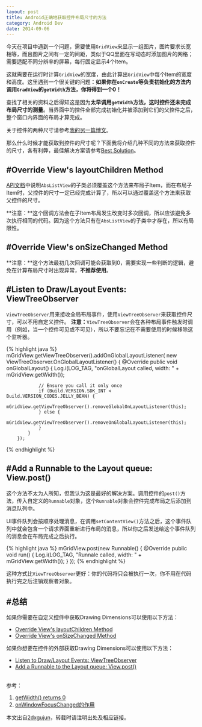 ```yaml
---
layout: post
title: Android正确地获取控件布局尺寸的方法
category: Android Dev
date: 2014-09-06
---
```


今天在项目中遇到一个问题，需要使用`GridView`来显示一组图片，图片要求长宽相等，而且图片之间有一定的间距，类似于QQ里面在写动态时添加图片的网格；需要适配不同分辨率的屏幕，每行固定显示4个Item。

这就需要在运行时计算`GridView`的宽度，由此计算出`GridView`中每个Item的宽度和高度。这里遇到一个很关键的问题：**如果你在`onCreate`等负责初始化的方法内调用`GradView`的`getWidth`方法，你将得到一个0！**

查找了相关的资料之后得知这是因为**太早调用`getWidth`方法，这时控件还未完成布局尺寸的测量**。当界面中的控件全部完成初始化并被添加到它们的父控件之后，整个窗口内界面的布局才算完成。

关于控件的两种尺寸请参考[我的另一篇博文](http://2dxgujun.github.io/09-08-2014/Difference-between-Measured-Dimensions-and-Drawing-Dimensions.html)。

那么什么时候才能获取到控件的尺寸呢？下面我将介绍几种不同的方法来获取控件的尺寸，各有利弊，最佳解决方案请参考[Best Solution](#solution_4)。

<a id="solution_1"></a>
#Override View's layoutChildren Method
---
[API文档](https://developer.android.com/reference/android/widget/AbsListView.html#layoutChildren())中说明`AbsListView`的子类必须覆盖这个方法来布局子Item，而在布局子Item时，父控件的尺寸一定已经完成计算了，所以可以通过覆盖这个方法来获取父控件的尺寸。

**注意：**这个回调方法会在子Item布局发生改变时多次回调，所以应该避免多次执行相同的代码。因为这个方法只有在`AbsListView`的子类中才存在，所以有局限性。

<a id="solution_2"></a>
#Override View's onSizeChanged Method
---
**注意：**这个方法最初几次回调可能会获取到0，需要实现一些判断的逻辑，避免在计算布局尺寸时出现异常，**不推荐使用**。

<a id="solution_3"></a>
#Listen to Draw/Layout Events: ViewTreeObserver
---
`ViewTreeObserver`用来接收全局布局事件，使用`ViewTreeObserver`来获取控件尺寸，可以不用自定义控件。
**注意：**`ViewTreeObserver`会在各种布局事件触发时调用（例如，当一个控件可见或不可见），所以不要忘记在不需要使用的时候移除这个监听器。

{% highlight java %}
mGridView.getViewTreeObserver().addOnGlobalLayoutListener(
		new ViewTreeObserver.OnGlobalLayoutListener() {
			@Override
			public void onGlobalLayout() {
				Log.i(LOG_TAG, "onGlobalLayout called, width: "
						+ mGridView.getWidth());

                // Ensure you call it only once
				if (Build.VERSION.SDK_INT < Build.VERSION_CODES.JELLY_BEAN) {
					mGridView.getViewTreeObserver().removeGlobalOnLayoutListener(this);
				} else {
					mGridView.getViewTreeObserver().removeOnGlobalLayoutListener(this);
				}
			}
		});
{% endhighlight %}

<a id="solution_4"></a>
#Add a Runnable to the Layout queue: View.post()
---
这个方法不太为人所知，但我认为这是最好的解决方案。调用控件的`post()`方法，传入自定义的`Runnable`对象，这个`Runnable`对象会控件完成布局之后添加到消息队列中。

UI事件队列会按顺序处理消息，在调用`setContentView()`方法之后，这个事件队列中就会包含一个请求界面重新进行布局的消息，所以你之后发送给这个事件队列的消息会在布局完成之后执行。

{% highlight java %}
mGridView.post(new Runnable() {
	@Override
	public void run() {
		Log.i(LOG_TAG, "Runnale called, width: " + mGridView.getWidth());
	}
});
{% endhighlight %}

这种方式比`ViewTreeObserver`更好：你的代码将只会被执行一次，你不用在代码执行完之后注销观察者对象。


#总结
---
如果你需要在自定义控件中获取Drawing Dimensions可以使用以下方法：

- [Override View's layoutChildren Method](#solution_1)
- [Override View's onSizeChanged Method](#solution_2)

如果你想要在控件的外部获取Drawing Dimensions可以使用以下方法：

- [Listen to Draw/Layout Events: ViewTreeObserver](#solution_3)
- [Add a Runnable to the Layout queue: View.post()](#solution_4)


<br/>
参考：

1. [getWidth() returns 0](http://stackoverflow.com/questions/3591784/getwidth-returns-0)
2. [onWindowFocusChanged的作用](http://blog.csdn.net/pi9nc/article/details/9237031)

本文出自[2dxgujun](http://github.com/2dxgujun)，转载时请注明出处及相应链接。